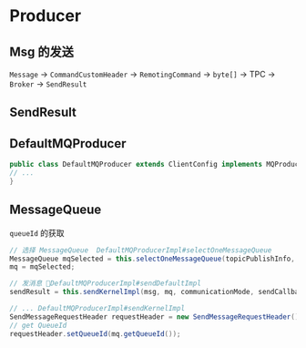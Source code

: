 # Producer

## Msg 的发送

`Message` -> `CommandCustomHeader` -> `RemotingCommand` -> `byte[]` -> TPC -> `Broker` -> `SendResult`

## SendResult

## DefaultMQProducer

```java
public class DefaultMQProducer extends ClientConfig implements MQProducer {
// ...
}
```

## MessageQueue

`queueId` 的获取

```java
// 选择 MessageQueue  DefaultMQProducerImpl#selectOneMessageQueue
MessageQueue mqSelected = this.selectOneMessageQueue(topicPublishInfo, lastBrokerName);
mq = mqSelected;

// 发消息 DefaultMQProducerImpl#sendDefaultImpl
sendResult = this.sendKernelImpl(msg, mq, communicationMode, sendCallback, topicPublishInfo, timeout - costTime);

// ... DefaultMQProducerImpl#sendKernelImpl
SendMessageRequestHeader requestHeader = new SendMessageRequestHeader();
// get QueueId
requestHeader.setQueueId(mq.getQueueId());
```
